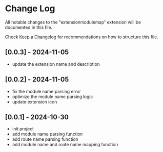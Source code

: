 # Change Log

All notable changes to the "extensionmodulemap" extension will be documented in this file.

Check [Keep a Changelog](http://keepachangelog.com/) for recommendations on how to structure this file.

## [0.0.3] - 2024-11-05

- update the extension name and description

## [0.0.2] - 2024-11-05

- fix the module name parsing error
- optimize the module name parsing logic
- update extension icon

## [0.0.1] - 2024-10-30

- init project
- add module name parsing function
- add route name parsing function
- add module name and route name mapping function

